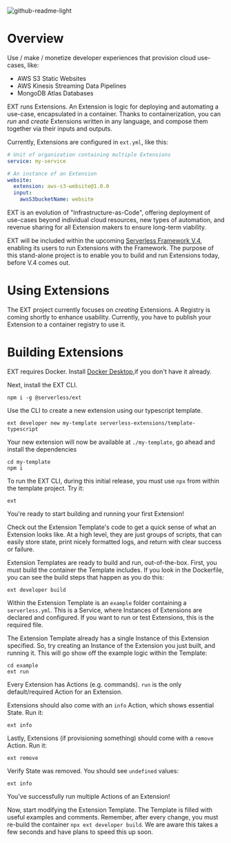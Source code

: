 ![github-readme-light](https://github.com/serverless/EXT/assets/2752551/778b80a7-7d71-4122-8c73-cd184ff4a721)

# Overview
Use / make / monetize developer experiences that provision cloud use-cases, like:

- AWS S3 Static Websites
- AWS Kinesis Streaming Data Pipelines
- MongoDB Atlas Databases

EXT runs Extensions. An Extension is logic for deploying and automating a use-case, encapsulated in a container. Thanks to containerization, you can _run_ and _create_ Extensions written in any language, and compose them together via their inputs and outputs.

Currently, Extensions are configured in `ext.yml`, like this:

```yaml
# Unit of organization containing multiple Extensions
service: my-service

# An instance of an Extension
website:
  extension: aws-s3-website@1.0.0
  input:
    awsS3bucketName: website
```

EXT is an evolution of "Infrastructure-as-Code", offering deployment of use-cases beyond individual cloud resources, new types of automation, and revenue sharing for all Extension makers to ensure long-term viability.

EXT will be included within the upcoming [Serverless Framework V.4](https://github.com/serverless/serverless), enabling its users to run Extensions with the Framework. The purpose of this stand-alone project is to enable you to build and run Extensions today, before V.4 comes out.
  
# Using Extensions

The EXT project currently focuses on _creating_ Extensions. A Registry is coming shortly to enhance usability. Currently, you have to publish your Extension to a container registry to use it.

# Building Extensions

EXT requires Docker. Install [Docker Desktop](https://www.docker.com/products/docker-desktop/),if you don't have it already.

Next, install the EXT CLI.

```
npm i -g @serverless/ext
```

Use the CLI to create a new extension using our typescript template.

```
ext developer new my-template serverless-extensions/template-typescript
```

Your new extension will now be available at `./my-template`, go ahead and install the dependencies

```
cd my-template
npm i
```

To run the EXT CLI, during this initial release, you must use `npx` from within the template project. Try it:

```
ext
```

You're ready to start building and running your first Extension!

Check out the Extension Template's code to get a quick sense of what an Extension looks like. At a high level, they are just groups of scripts, that can easily store state, print nicely formatted logs, and return with clear success or failure.

Extension Templates are ready to build and run, out-of-the-box. First, you must build the container the Template includes. If you look in the Dockerfile, you can see the build steps that happen as you do this:

```
ext developer build
```

Within the Extension Template is an `example` folder containing a `serverless.yml`. This is a Service, where Instances of Extensions are declared and configured. If you want to run or test Extensions, this is the required file.

The Extension Template already has a single Instance of this Extension specified. So, try creating an Instance of the Extension you just built, and running it. This will go show off the example logic within the Template:

```
cd example
ext run
```

Every Extension has Actions (e.g. commands). `run` is the only default/required Action for an Extension.

Extensions should also come with an `info` Action, which shows essential State. Run it:

```
ext info
```

Lastly, Extensions (if provisioning something) should come with a `remove` Action. Run it:

```
ext remove
```

Verify State was removed. You should see `undefined` values:

```
ext info
```

You've successfully run multiple Actions of an Extension!

Now, start modifying the Extension Template. The Template is filled with useful examples and comments. Remember, after every change, you must re-build the container `npx ext developer build`. We are aware this takes a few seconds and have plans to speed this up soon.
